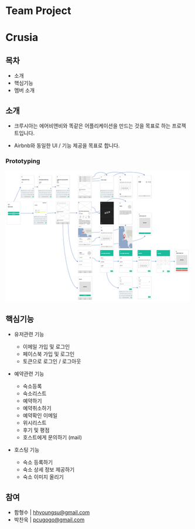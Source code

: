 # Team Project

# Crusia

## 목차

- 소개
- 핵심기능
- 멤버 소개
## 소개

- 크루시아는 에어비앤비와 똑같은 어플리케이션을 만드는 것을 목표로 하는 프로젝트입니다.

- Airbnb와 동일한 UI / 기능 제공을 목표로 합니다.

### Prototyping

 ![](Crusia/Document/prototyping.png)
 
## 핵심기능

* 유저관련 기능
	- 이메일 가입 및 로그인
	- 페이스북 가입 및 로그인
	- 토큰으로 로그인 / 로그아웃
	
* 예약관련 기능
	- 숙소등록
	- 숙소리스트
	- 예약하기
	- 예약취소하기
	- 예약확인 이메일
	- 위시리스트
	- 후기 및 평점
	- 호스트에게 문의하기 (mail)

* 호스팅 기능
	- 숙소 등록하기
	- 숙소 상세 정보 제공하기
	- 숙소 이미지 올리기

	
## 참여

- 함형수	| <hhyoungsu@gmail.com> 
- 박찬욱	| <pcugogo@gmail.com> 